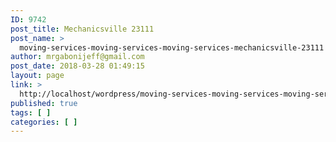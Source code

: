```yaml
---
ID: 9742
post_title: Mechanicsville 23111
post_name: >
  moving-services-moving-services-moving-services-mechanicsville-23111
author: mrgabonijeff@gmail.com
post_date: 2018-03-28 01:49:15
layout: page
link: >
  http://localhost/wordpress/moving-services-moving-services-moving-services-mechanicsville-23111/
published: true
tags: [ ]
categories: [ ]
---
```

